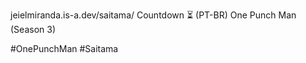 jeielmiranda.is-a.dev/saitama/ Countdown ⏳ (PT-BR)
One Punch Man (Season 3)

#OnePunchMan 
#Saitama
